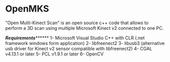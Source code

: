 # OpenMKS
"Open Multi-Kinect Scan" is an open source c++ code that allows to perform a 3D scan using multiple Microsoft Kinect v2 connected to one PC.

*******Requirements*************
1- Microsoft Visual Studio C++ with CLR (.net framework windows form application)
2- libfreenect2
3- libusb3 (alternative usb driver for Kinect v2 sensor compatible with libfreenect2)
4- CGAL v4.13.1 or later
5- PCL v1.9.1 or later
6- OpenCV


